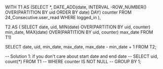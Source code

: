WITH T1 AS (SELECT *, DATE_ADD(date, INTERVAL -ROW_NUMBER() OVER(PARTITION BY uid ORDER BY date) DAY) counter FROM 24_Consecutive.user_read
WHERE logged_in
),

T2 AS (
SELECT date, uid, MIN(date) OVER(PARTITION BY uid, counter) min_date, MAX(date) OVER(PARTITION BY uid, counter) max_date
FROM T1)

SELECT date, uid, min_date, max_date, max_date - min_date + 1 FROM T2;


-- Solution 1: if you don't care about start date and end date
-- SELECT uid, count(*) FROM T1
-- WHERE counter IS NOT NULL
-- GROUP BY 1;